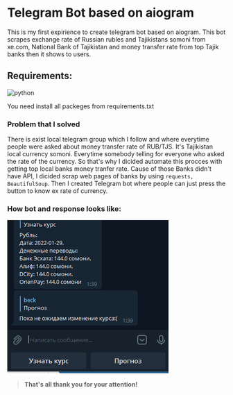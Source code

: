 # **Telegram Bot**  based on aiogram
This is my first expirience to create telegram bot based on aiogram.
This bot scrapes exchange rate of Russian rubles and Tajikistans somoni
from xe.com, National Bank of Tajikistan and money transfer rate from 
top Tajik banks then it shows to users.


## Requirements: 

![python](https://img.shields.io/badge/python-3.10.0-red)
 
 You need install all packeges from requirements.txt


### Problem that I solved

There is exist local telegram group which I follow 
and where everytime people were asked about money transfer rate of RUB/TJS. 
It's Tajikistan local currency somoni. Everytime somebody telling for everyone who asked the rate of the currency.
So that's why I dicided automate this procces with getting top local banks money tranfer rate.
Cause of those Banks didn't have API, I dicided scrap web pages of banks 
by using `requests, BeautifulSoup`. Then I created Telegram bot where people can just press the button to know ex rate of currency.


### How bot and response looks like: 
<img src="assets/sm.png" width="372" height="353" />

>**That's all thank you for your attention!**
